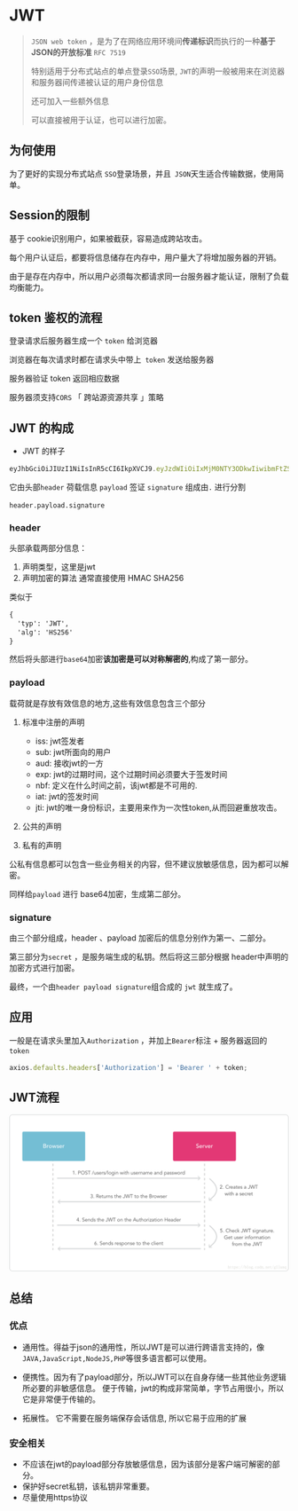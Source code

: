 # JWT

> `JSON web token`  ，是为了在网络应用环境间**传递标识**而执行的一种**基于JSON的开放标准** `RFC 7519`
>
> 特别适用于分布式站点的单点登录`SSO`场景, `JWT`的声明一般被用来在浏览器和服务器间传递被认证的用户身份信息
>
> 还可加入一些额外信息
>
> 可以直接被用于认证，也可以进行加密。

## 为何使用

为了更好的实现分布式站点 `SSO`登录场景，并且` JSON`天生适合传输数据，使用简单。

## Session的限制

基于 cookie识别用户，如果被截获，容易造成跨站攻击。

每个用户认证后，都要将信息储存在内存中，用户量大了将增加服务器的开销。

由于是存在内存中，所以用户必须每次都请求同一台服务器才能认证，限制了负载均衡能力。

## token 鉴权的流程

登录请求后服务器生成一个 `token` 给浏览器

浏览器在每次请求时都在请求头中带上` token` 发送给服务器

服务器验证 token 返回相应数据

服务器须支持`CORS` 「 跨站源资源共享 」策略

## JWT 的构成

- JWT 的样子

```js
eyJhbGciOiJIUzI1NiIsInR5cCI6IkpXVCJ9.eyJzdWIiOiIxMjM0NTY3ODkwIiwibmFtZSI6IkpvaG4gRG9lIiwiYWRtaW4iOnRydWV9.TJVA95OrM7E2cBab30RMHrHDcEfxjoYZgeFONFh7HgQ
```

它由头部`header` 荷载信息 `payload` 签证 `signature` 组成由`.` 进行分割

`header.payload.signature`

### header
头部承载两部分信息：
1. 声明类型，这里是jwt
2. 声明加密的算法 通常直接使用 HMAC SHA256

类似于

```
{
  'typ': 'JWT',
  'alg': 'HS256'
}
```

然后将头部进行`base64`加密**该加密是可以对称解密的**,构成了第一部分。

### payload

载荷就是存放有效信息的地方,这些有效信息包含三个部分

1. 标准中注册的声明 

   - iss: jwt签发者
   - sub: jwt所面向的用户
   -  aud: 接收jwt的一方
   - exp: jwt的过期时间，这个过期时间必须要大于签发时间
   - nbf: 定义在什么时间之前，该jwt都是不可用的.
   - iat: jwt的签发时间
   - jti: jwt的唯一身份标识，主要用来作为一次性token,从而回避重放攻击。


2. 公共的声明 

3. 私有的声明

公私有信息都可以包含一些业务相关的内容，但不建议放敏感信息，因为都可以解密。

同样给`payload` 进行 base64加密，生成第二部分。

### signature

由三个部分组成，header 、payload 加密后的信息分别作为第一、二部分。

第三部分为`secret` ，是服务端生成的私钥。然后将这三部分根据 header中声明的加密方式进行加密。

最终，一个由` header payload signature `组合成的 `jwt` 就生成了。

## 应用

一般是在请求头里加入`Authorization` ，并加上`Bearer`标注 + 服务器返回的 `token`

```js
axios.defaults.headers['Authorization'] = 'Bearer ' + token;
```

## JWT流程

![](./md-imgs/JWT流程.png)



## 总结

### 优点

- 通用性。得益于json的通用性，所以JWT是可以进行跨语言支持的，像`JAVA,JavaScript,NodeJS,PHP`等很多语言都可以使用。

- 便携性。因为有了payload部分，所以JWT可以在自身存储一些其他业务逻辑所必要的非敏感信息。
  便于传输，jwt的构成非常简单，字节占用很小，所以它是非常便于传输的。
- 拓展性。 它不需要在服务端保存会话信息, 所以它易于应用的扩展

### 安全相关

- 不应该在jwt的payload部分存放敏感信息，因为该部分是客户端可解密的部分。
- 保护好secret私钥，该私钥非常重要。
- 尽量使用https协议